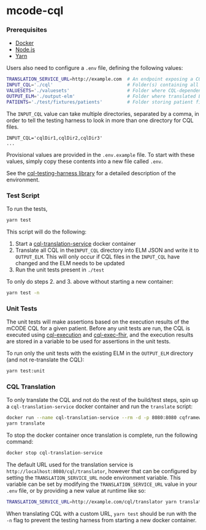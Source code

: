 # mcode-cql

### Prerequisites

* [Docker](https://docker.com)
* [Node.js](https://nodejs.org/en/)
* [Yarn](https://classic.yarnpkg.com/en/)

Users also need to configure a `.env` file, defining the following values:

```bash
TRANSLATION_SERVICE_URL=http://example.com  # An endpoint exposing a CQL translation service
INPUT_CQL='./cql'                           # Folder(s) containing all CQL to translate
VALUESETS='./valuesets'                     # Folder where CQL-dependent valuesets live
OUTPUT_ELM='./output-elm'                   # Folder where translated ELM will be saved
PATIENTS='./test/fixtures/patients'         # Folder storing patient files used as test fixtures
```

The `INPUT_CQL` value can take multiple directories, separated by a comma, in order to tell the testing harness to look in more than one directory for CQL files.

```
INPUT_CQL='cqlDir1,cqlDir2,cqlDir3'
...
```

Provisional values are provided in the `.env.example` file. To start with these values, simply copy these contents into a new file called `.env`.

See the [cql-testing-harness library](https://github.com/mcode/cql-testing-harness) for a detailed description of the environment.

### Test Script

To run the tests,

``` bash
yarn test
```

This script will do the following:

1. Start a [cql-translation-service](https://github.com/cqframework/cql-translation-service) docker container
2. Translate all CQL in the`INPUT_CQL` directory into ELM JSON and write it to `OUTPUT_ELM`. This will only occur if CQL files in the `INPUT_CQL` have changed and the ELM needs to be updated
3. Run the unit tests present in `./test`

To only do steps 2. and 3. above without starting a new container:

```bash
yarn test -n
```

### Unit Tests

The unit tests will make assertions based on the execution results of the mCODE CQL for a given patient. Before any unit tests are run, the CQL is executed using [cql-execution](https://github.com/cqframework/cql-execution/) and [cql-exec-fhir](https://github.com/cqframework/cql-exec-fhir), and the execution results are stored in a variable to be used for assertions in the unit tests.

To run only the unit tests with the existing ELM in the `OUTPUT_ELM` directory (and not re-translate the CQL):

``` bash
yarn test:unit
```

### CQL Translation

To only translate the CQL and not do the rest of the build/test steps, spin up a `cql-translation-service` docker container and run the `translate` script:

``` bash
docker run --name cql-translation-service --rm -d -p 8080:8080 cqframework/cql-translation-service:latest
yarn translate
```

To stop the docker container once translation is complete, run the following command:

``` bash
docker stop cql-translation-service
```

The default URL used for the translation service is `http://localhost:8080/cql/translator`, however that can be configured by setting the `TRANSLATION_SERVICE_URL` node environment variable. This variable can be set by modifying the `TRANSLATION_SERVICE_URL` value in your `.env` file, or by providing a new value at runtime like so:

``` bash
TRANSLATION_SERVICE_URL=http://example.com/cql/translator yarn translate
```

When translating CQL with a custom URL, `yarn test` should be run with the `-n` flag to prevent the testing harness from starting a new docker container.
